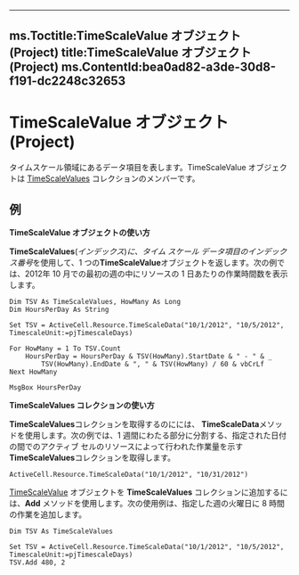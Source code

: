 

---
ms.Toctitle:TimeScaleValue オブジェクト (Project)
title:TimeScaleValue オブジェクト (Project)
ms.ContentId:bea0ad82-a3de-30d8-f191-dc2248c32653
---
# TimeScaleValue オブジェクト (Project)




タイムスケール領域にあるデータ項目を表します。TimeScaleValue オブジェクトは [TimeScaleValues](d94a0346-7cf5-b734-b32d-430fba980824.md) コレクションのメンバーです。

## 例
**TimeScaleValue オブジェクトの使い方**



**TimeScaleValues**(*インデックス*)*に、タイム スケール データ項目のインデックス番号*を使用して、1 つの**TimeScaleValue**オブジェクトを返します。次の例では、2012年 10 月での最初の週の中にリソースの 1 日あたりの作業時間数を表示します。

```vba
Dim TSV As TimeScaleValues, HowMany As Long
Dim HoursPerDay As String

Set TSV = ActiveCell.Resource.TimeScaleData("10/1/2012", "10/5/2012", TimescaleUnit:=pjTimescaleDays)

For HowMany = 1 To TSV.Count
    HoursPerDay = HoursPerDay & TSV(HowMany).StartDate & " - " & _
        TSV(HowMany).EndDate & ", " & TSV(HowMany) / 60 & vbCrLf
Next HowMany

MsgBox HoursPerDay
```




**TimeScaleValues コレクションの使い方**



**TimeScaleValues**コレクションを取得するのにには、 **TimeScaleData**メソッドを使用します。次の例では、1 週間にわたる部分に分割する、指定された日付の間でのアクティブ セルのリソースによって行われた作業量を示す**TimeScaleValues**コレクションを取得します。

```vba
ActiveCell.Resource.TimeScaleData("10/1/2012", "10/31/2012")
```




[TimeScaleValue](083ef154-31ce-55ec-793a-0627c1eff211.md) オブジェクトを **TimeScaleValues** コレクションに追加するには、**Add** メソッドを使用します。次の使用例は、指定した週の火曜日に 8 時間の作業を追加します。

```vba
Dim TSV As TimeScaleValues

Set TSV = ActiveCell.Resource.TimeScaleData("10/1/2012", "10/5/2012", TimescaleUnit:=pjTimescaleDays)
TSV.Add 480, 2
```





